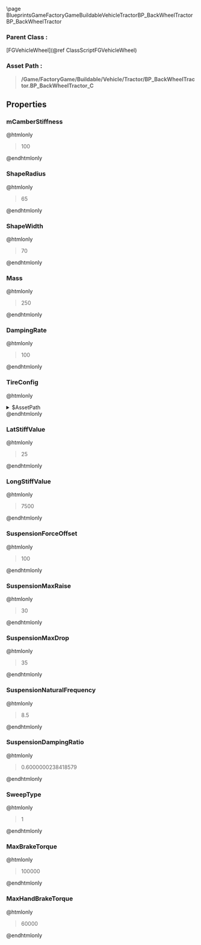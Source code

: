 \page BlueprintsGameFactoryGameBuildableVehicleTractorBP_BackWheelTractor BP_BackWheelTractor
### Parent Class :
[FGVehicleWheel](@ref ClassScriptFGVehicleWheel)
### Asset Path :
<b><blockquote>/Game/FactoryGame/Buildable/Vehicle/Tractor/BP_BackWheelTractor.BP_BackWheelTractor_C</blockquote></b>
## Properties

### mCamberStiffness
@htmlonly
<blockquote>100</blockquote>
@endhtmlonly

### ShapeRadius
@htmlonly
<blockquote>65</blockquote>
@endhtmlonly

### ShapeWidth
@htmlonly
<blockquote>70</blockquote>
@endhtmlonly

### Mass
@htmlonly
<blockquote>250</blockquote>
@endhtmlonly

### DampingRate
@htmlonly
<blockquote>100</blockquote>
@endhtmlonly

### TireConfig
@htmlonly
<details>
 <summary>$AssetPath</summary>
<b><a href="_blueprints_game_factory_game_buildable_vehicle_tractor_b_p__tire_config_tractor.html"><blockquote>BP_TireConfigTractor</blockquote></a></b>
</details>
@endhtmlonly

### LatStiffValue
@htmlonly
<blockquote>25</blockquote>
@endhtmlonly

### LongStiffValue
@htmlonly
<blockquote>7500</blockquote>
@endhtmlonly

### SuspensionForceOffset
@htmlonly
<blockquote>100</blockquote>
@endhtmlonly

### SuspensionMaxRaise
@htmlonly
<blockquote>30</blockquote>
@endhtmlonly

### SuspensionMaxDrop
@htmlonly
<blockquote>35</blockquote>
@endhtmlonly

### SuspensionNaturalFrequency
@htmlonly
<blockquote>8.5</blockquote>
@endhtmlonly

### SuspensionDampingRatio
@htmlonly
<blockquote>0.6000000238418579</blockquote>
@endhtmlonly

### SweepType
@htmlonly
<blockquote>1</blockquote>
@endhtmlonly

### MaxBrakeTorque
@htmlonly
<blockquote>100000</blockquote>
@endhtmlonly

### MaxHandBrakeTorque
@htmlonly
<blockquote>60000</blockquote>
@endhtmlonly

